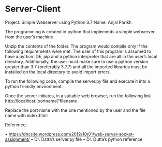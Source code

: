 # Server-Client

Project: Simple Webserver using Python 3.7
Name: Anjal Parikh

The programming is created in python that implements a simple webserver from the user’s machine. 

Unzip the contents of the folder. The program would compile only if the following requirements were met. The user of this program is assumed to have a python IDE, pip and a python interpreter that are all in the user’s local directory. Additionally, the user must make sure to use a python version greater than 3.7 (preferably 3.7.7) and all the imported libraries must be installed on the local directory to avoid import errors. 

To run the following code, compile the server.py file and execute it into a python friendly environment. 

Once the server initiates, in a suitable web browser, run the following link http://localhost:’portname’/’filename

Replace the port name with the one mentioned by the user and the file name with index.html

Reference:

•	https://dncsite.wordpress.com/2012/10/01/web-server-socket-assignment/
•	Dr. Datta’s server.py file 
•	Dr. Dutta’s python reference


